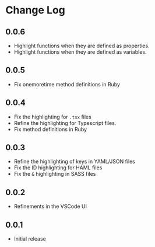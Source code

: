 # Change Log

## 0.0.6

* Highlight functions when they are defined as properties.
* Highlight functions when they are defined as variables.

## 0.0.5

* Fix onemoretime method definitions in Ruby

## 0.0.4

* Fix the highlighting for `.tsx` files
* Refine the highlighting for Typescript files.
* Fix method definitions in Ruby

## 0.0.3

* Refine the highlighting of keys in YAML/JSON files
* Fix the ID highlighting for HAML files
* Fix the `&` highlighting in SASS files

## 0.0.2

* Refinements in the VSCode UI

## 0.0.1

* Initial release
